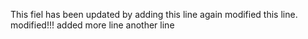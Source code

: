 This fiel has been updated by adding this line
again modified this line.
modified!!!
added more line
another line

